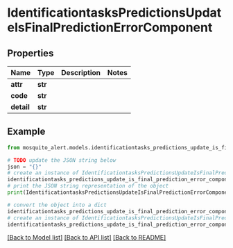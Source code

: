 # IdentificationtasksPredictionsUpdateIsFinalPredictionErrorComponent


## Properties

Name | Type | Description | Notes
------------ | ------------- | ------------- | -------------
**attr** | **str** |  | 
**code** | **str** |  | 
**detail** | **str** |  | 

## Example

```python
from mosquito_alert.models.identificationtasks_predictions_update_is_final_prediction_error_component import IdentificationtasksPredictionsUpdateIsFinalPredictionErrorComponent

# TODO update the JSON string below
json = "{}"
# create an instance of IdentificationtasksPredictionsUpdateIsFinalPredictionErrorComponent from a JSON string
identificationtasks_predictions_update_is_final_prediction_error_component_instance = IdentificationtasksPredictionsUpdateIsFinalPredictionErrorComponent.from_json(json)
# print the JSON string representation of the object
print(IdentificationtasksPredictionsUpdateIsFinalPredictionErrorComponent.to_json())

# convert the object into a dict
identificationtasks_predictions_update_is_final_prediction_error_component_dict = identificationtasks_predictions_update_is_final_prediction_error_component_instance.to_dict()
# create an instance of IdentificationtasksPredictionsUpdateIsFinalPredictionErrorComponent from a dict
identificationtasks_predictions_update_is_final_prediction_error_component_from_dict = IdentificationtasksPredictionsUpdateIsFinalPredictionErrorComponent.from_dict(identificationtasks_predictions_update_is_final_prediction_error_component_dict)
```
[[Back to Model list]](../README.md#documentation-for-models) [[Back to API list]](../README.md#documentation-for-api-endpoints) [[Back to README]](../README.md)


